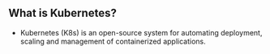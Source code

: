 ## What is Kubernetes?

- Kubernetes (K8s) is an open-source system for automating deployment, scaling and management of containerized applications.